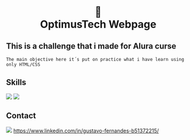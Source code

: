 <h1 align="center">
📄<br>OptimusTech Webpage
</h1>

## This is a challenge that i made for Alura curse
    The main objective here it´s put on practice what i have learn using only HTML/CSS

## Skills

<img src="https://img.shields.io/badge/HTML5-E34F26?style=for-the-badge&logo=html5&logoColor=white" />
<img src="https://img.shields.io/badge/CSS-239120?style=for-the-badge&logo=css3&logoColor=white" />

## Contact

<img src="https://img.shields.io/badge/LinkedIn-0077B5?style=for-the-badge&logo=linkedin&logoColor=white" /> https://www.linkedin.com/in/gustavo-fernandes-b51372215/
